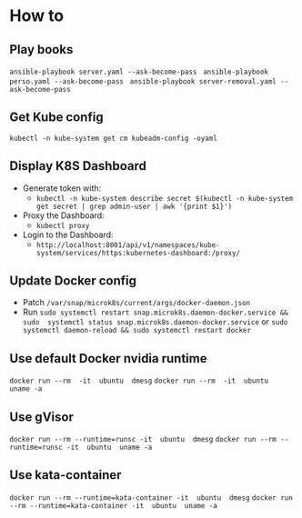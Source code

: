 # How to
## Play books
`ansible-playbook server.yaml --ask-become-pass `
`ansible-playbook perso.yaml --ask-become-pass `
`ansible-playbook server-removal.yaml --ask-become-pass `

## Get Kube config
`kubectl -n kube-system get cm kubeadm-config -oyaml`

## Display K8S Dashboard
* Generate token with:
  * `kubectl -n kube-system describe secret $(kubectl -n kube-system get secret | grep admin-user | awk '{print $1}')`
* Proxy the Dashboard:
  * `kubectl proxy`
* Login to the Dashboard:
  * `http://localhost:8001/api/v1/namespaces/kube-system/services/https:kubernetes-dashboard:/proxy/`

## Update Docker config
* Patch `/var/snap/microk8s/current/args/docker-daemon.json`
* Run `sudo systemctl restart snap.microk8s.daemon-docker.service && sudo  systemctl status snap.microk8s.daemon-docker.service` or `sudo systemctl daemon-reload && sudo systemctl restart docker`

## Use default Docker nvidia runtime
`docker run --rm  -it  ubuntu  dmesg`
`docker run --rm  -it  ubuntu  uname -a`

## Use gVisor
`docker run --rm --runtime=runsc -it  ubuntu  dmesg`
`docker run --rm --runtime=runsc -it  ubuntu  uname -a`

## Use kata-container
`docker run --rm --runtime=kata-container -it  ubuntu  dmesg`
`docker run --rm --runtime=kata-container -it  ubuntu  uname -a`